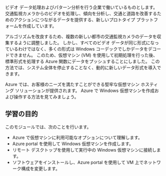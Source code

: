 ビデオ データ処理およびパターン分析を行う企業で働いているものとします。 交通監視カメラからのビデオを処理し、傾向を分析し、交通と道路を改善するためのアクションにつながるデータを提供する、新しいプロトタイプ プラットフォームを作成しています。 

アルゴリズムを改良するため、複数の新しい都市の交通監視カメラのデータを収集するように調整しました。 しかし、すべてのビデオ データが同じ形式になっているわけではなく、多くの形式は Windows コーデックでしかデータをデコードできません。 このため、仮想マシン (VM) を使用して初期処理を行った後、標準形式を処理する Azure 関数にデータをプッシュすることにしました。 この方法では、システム全体を停止することなく、動的に新しいデータ形式を導入できます。

Azure では、お客様のニーズを満たすことができる堅牢な仮想マシン ホスティング ソリューションが提供されます。 Azure で Windows 仮想マシンを作成および操作する方法を見てみましょう。

## <a name="learning-objectives"></a>学習の目的

このモジュールでは、次のことを行います。

- Azure で仮想マシンに利用可能なオプションについて理解します。
- Azure portal を使用して Windows 仮想マシンを作成します。
- リモート デスクトップを使用して実行中の Windows 仮想マシンに接続します。
- ソフトウェアをインストールし、Azure portal を使用して VM 上でネットワーク構成を変更します。